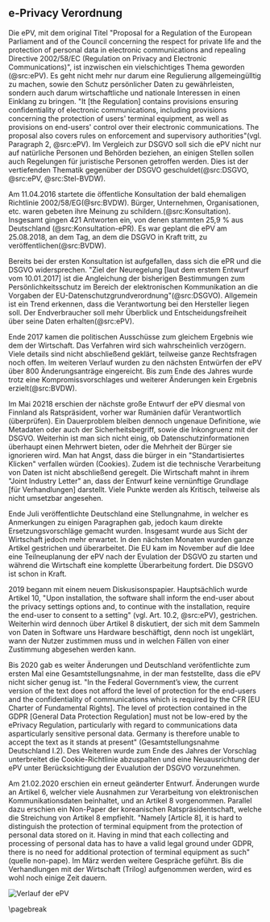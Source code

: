 ## e-Privacy Verordnung

Die ePV, mit dem original Titel "Proposal for a Regulation of the European Parliament and of the Council
concerning the respect for private life and the protection of personal data in electronic communications and repealing Directive 2002/58/EC (Regulation on Privacy and Electronic Communications)", ist inzwischen ein vielschichtiges Thema geworden (@src:ePV). Es geht nicht mehr nur darum eine Regulierung allgemeingülltig zu machen, sowie den Schutz persönlicher Daten zu gewährleisten, sondern auch darum wirtschaftliche und nationale Interessen in einen Einklang zu bringen. "It [the Regulation] contains provisions ensuring confidentiality of electronic communications, including provisions concerning the protection of users' terminal equipment, as well as provisions on end-users' control over their electronic communications. The proposal also covers rules on enforcement and supervisory authorities"(vgl. Paragraph 2, @src:ePV). Im Vergleich zur DSGVO soll sich die ePV nicht nur auf natürliche Personen und Behörden beziehen, an einigen Stellen sollen auch Regelungen für juristische Personen getroffen werden. Dies ist der vertiefenden Thematik gegenüber der DSGVO geschuldet(@src:DSGVO, @src:ePV, @src:Stel-BVDW).

Am 11.04.2016 startete die öffentliche Konsultation der bald ehemaligen Richtlinie 2002/58/EG(@src:BVDW). Bürger, Unternehmen, Organisationen, etc. waren gebeten ihre Meinung zu schildern.(@src:Konsultation). Insgesamt gingen 421 Antworten ein, von denen stammten 25,9 % aus Deutschland (@src:Konsultation-ePR). Es war geplant die ePV am 25.08.2018, an dem Tag, an dem die DSGVO in Kraft tritt, zu veröffentlichen(@src:BVDW).

Bereits bei der ersten Konsultation ist aufgefallen, dass sich die ePR und die DSGVO widersprechen. "Ziel der Neuregelung [laut dem erstem Entwurf vom 10.01.2017] ist die Angleichung der bisherigen Bestimmungen zum Persönlichkeitsschutz im Bereich der elektronischen Kommunikation an die Vorgaben der EU-Datenschutzgrundverordnung"(@src:DSGVO). Allgemein ist ein Trend erkennen, dass die Verantwortung bei den Hersteller liegen soll. Der Endverbraucher soll mehr Überblick und Entscheidungsfreiheit über seine Daten erhalten(@src:ePV).

Ende 2017 kamen die politischen Ausschüsse zum gleichem Ergebnis wie dem der Wirtschaft. Das Verfahren wird sich wahrscheinlich verzögern. Viele details sind nicht abschließend geklärt, teilweise ganze Rechtsfragen noch offen. Im weiteren Verlauf wurden zu den nächsten Entwürfen der ePV über 800 Änderungsanträge eingereicht. Bis zum Ende des Jahres wurde trotz eine Kompromissvorschlages und weiterer Änderungen kein Ergebnis erzielt(@src:BVDW).

Im Mai 20218 erschien der nächste große Entwurf der ePV diesmal von Finnland als Ratspräsident, vorher war Rumänien dafür Verantwortlich (überprüfen). Ein Dauerproblem bleiben dennoch ungenaue Definitione, wie Metadaten oder auch der Sicherheitsbegriff, sowie die Inkongruenz mit der DSGVO. Weiterhin ist man sich nicht einig, ob Datenschutzinformationen überhaupt einen Mehrwert bieten, oder die Mehrheit der Bürger sie ignorieren wird. Man hat Angst, dass die bürger in ein "Standartisiertes Klicken" verfallen würden (Cookies). Zudem ist die technische Verarbeitung von Daten ist nicht abschließend geregelt. Die Wirtschaft mahnt in ihrem "Joint Industry Letter" an, dass der Entwurf keine vernünftige Grundlage [für Verhandlungen] darstellt. Viele Punkte werden als Kritisch, teilweise als nicht umsetzbar angesehen.

Ende Juli veröffentlichte Deutschland eine Stellungnahme, in welcher es Anmerkungen zu einigen Paragraphen gab, jedoch kaum direkte Ersetzungsvorschläge gemacht wurden. Insgesamt wurde aus Sicht der Wirtschaft jedoch mehr erwartet. In den nächsten Monaten wurden ganze Artikel gestrichen und überarbeitet. Die EU kam im November auf die Idee eine Teilneuplanung der ePV nach der Evulation der DSGVO zu starten und während die Wirtschaft eine komplette Überarbeitung fordert. Die DSGVO ist schon in Kraft.

2019 begann mit einem neuem Diskusisonspapier. Hauptsächlich wurde Artikel 10, "Upon installation, the software shall inform the end-user about the privacy settings options and, to continue with the installation, require the end-user to consent to a setting" (vgl. Art. 10.2, @src:ePV), gestrichen. Weiterhin wird dennoch über Artikel 8 diskutiert, der sich mit dem Sammeln von Daten in Software uns Hardware beschäftigt, denn noch ist ungeklärt, wann der Nutzer zustimmen muss und in welchen Fällen von einer Zustimmung abgesehen werden kann.

Bis 2020 gab es weiter Änderungen und Deutschland veröfentlichte zum ersten Mal eine Gesamtstellungsnahme, in der man feststellte, dass die ePV nicht sicher genug ist. "In the Federal Government’s view, the current version of the text does not afford the level of protection for the end-users and the confidentiality of communications which is required by the CFR [EU Charter of Fundamental Rights]. The level of protection contained in the GDPR [General Data Protection Regulation] must not be low-ered by the ePrivacy Regulation, particularly with regard to communications data asparticularly sensitive personal data. Germany is therefore unable to accept the text as it stands at present" (Gesamtstellungsnahme Deutschland I.2). Des Weiteren wurde zum Ende des Jahres der Vorschlag unterbreitet die Cookie-Richtlinie abzuspalten und eine Neuausrichtung der ePV unter Berücksichtigung der Evualution der DSGVO vorzunehmen.

Am 21.02.2020 erschien ein erneut geänderter Entwurf. Änderungen wurde an Artikel 6, welcher viele Ausnahmen zur Verarbeitung von elektronischen Kommunikationsdaten beinhaltet, und an Artikel 8 vorgenommen. Parallel dazu erschien ein Non-Paper der koreanischen Ratspräsidentschaft, welche die Streichung von Artikel 8 empfiehlt. "Namely [Article 8], it is hard to distinguish the protection of terminal equipment from the protection of personal data stored on it. Having in mind that each collecting and processing of personal data has to have a valid legal ground under GDPR, there is no need for additional protection of terminal equipment as such"(quelle non-pape). Im März werden weitere Gespräche geführt. Bis die Verhandlungen mit der Wirtschaft (Trilog) aufgenommen werden, wird es wohl noch einige Zeit dauern.

![Verlauf der ePV](https://bvdw.org/fileadmin/bvdw/upload/dokumente/recht/e_privacy_verordnung/Zeitstrahl_eVP_20191126_XL.jpg)

\pagebreak
